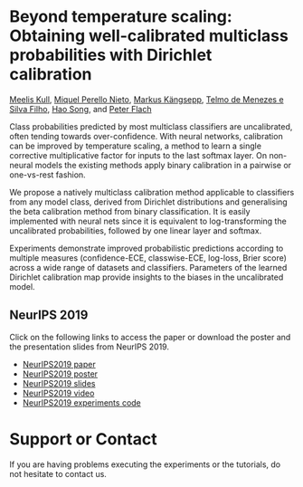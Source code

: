 # Beyond temperature scaling: Obtaining well-calibrated multiclass probabilities with Dirichlet calibration

[Meelis Kull], [Miquel Perello Nieto], [Markus Kängsepp], [Telmo de Menezes e Silva Filho], [Hao Song], and [Peter Flach]

Class probabilities predicted by most multiclass classifiers are uncalibrated, often tending towards over-confidence. With neural networks, calibration can be improved by temperature scaling, a method to learn a single corrective multiplicative factor for inputs to the last softmax layer. On non-neural models the existing methods apply binary calibration in a pairwise or one-vs-rest fashion.

We propose a natively multiclass calibration method applicable to classifiers from any model class,
derived from Dirichlet distributions and generalising the beta calibration method from binary classification.
It is easily implemented with neural nets since it is equivalent to log-transforming the uncalibrated probabilities, followed by one linear layer and softmax.

Experiments demonstrate improved probabilistic predictions according to multiple measures (confidence-ECE, classwise-ECE, log-loss, Brier score) across a wide range of datasets and classifiers. Parameters of the learned Dirichlet calibration map provide insights to the biases in the uncalibrated model. 

## NeurIPS 2019

Click on the following links to access the paper or download the poster and the presentation slides from NeurIPS 2019.

* [NeurIPS2019 paper]
* [NeurIPS2019 poster] 
* [NeurIPS2019 slides]
* [NeurIPS2019 video] 
* [NeurIPS2019 experiments code] 

# Support or Contact

If you are having problems executing the experiments or the tutorials, do not hesitate to contact us.

[//]: # (References)
   [Meelis Kull]: <http://www.bris.ac.uk/engineering/people/meelis-kull/>
   [Miquel Perello Nieto]: <https://www.perellonieto.com/>
   [Markus Kängsepp]: <https://www.linkedin.com/in/markus-k%C3%A4ngsepp-10a95a142/?originalSubdomain=ee>
   [Telmo de Menezes e Silva Filho]: <https://www.researchgate.net/profile/Telmo_Silva_Filho>
   [Hao Song]: <http://www.bristol.ac.uk/engineering/people/hao-song/index.html>
   [Peter Flach]: <https://www.cs.bris.ac.uk/~flach/>
   [NeurIPS2019 paper]:  <https://github.com/dirichletcal/tobeadded>
   [NeurIPS2019 poster]: <https://dirichletcal.github.io/documents/neurips2019/poster.pdf>
   [NeurIPS2019 slides]: <https://dirichletcal.github.io/documents/neurips2019/slides.pdf>
   [NeurIPS2019 video]:  <https://dirichletcal.github.io/documents/neurips2019/video/>
   [NeurIPS2019 experiments code]:  <https://github.com/dirichletcal/experiments_neurips>
